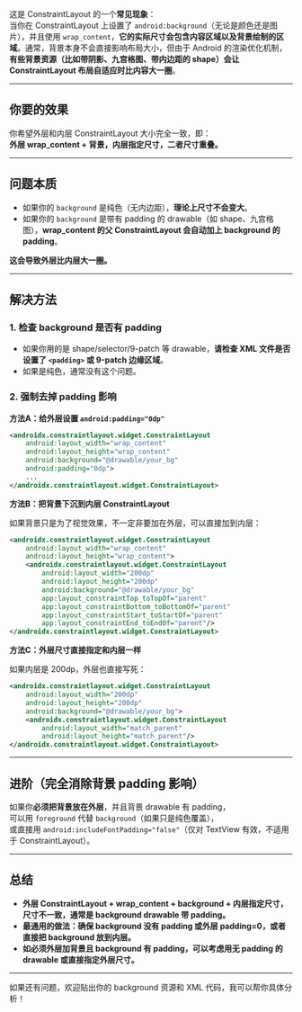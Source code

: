 这是 ConstraintLayout 的一个**常见现象**：  
当你在 ConstraintLayout 上设置了 `android:background`（无论是颜色还是图片），并且使用 `wrap_content`，**它的实际尺寸会包含内容区域以及背景绘制的区域**。通常，背景本身不会直接影响布局大小，但由于 Android 的渲染优化机制，**有些背景资源（比如带阴影、九宫格图、带内边距的 shape）会让 ConstraintLayout 布局自适应时比内容大一圈**。

---

## 你要的效果

你希望外层和内层 ConstraintLayout 大小完全一致，即：  
**外层 wrap_content + 背景，内层指定尺寸，二者尺寸重叠。**

---

## 问题本质

- 如果你的 `background` 是纯色（无内边距），**理论上尺寸不会变大**。
- 如果你的 `background` 是带有 padding 的 drawable（如 shape、九宫格图），**wrap_content 的父 ConstraintLayout 会自动加上 background 的 padding**。

**这会导致外层比内层大一圈。**

---

## 解决方法

### 1. 检查 background 是否有 padding

- 如果你用的是 shape/selector/9-patch 等 drawable，**请检查 XML 文件是否设置了 `<padding>` 或 9-patch 边缘区域**。
- 如果是纯色，通常没有这个问题。

### 2. 强制去掉 padding 影响

**方法A：给外层设置 `android:padding="0dp"`**

```xml
<androidx.constraintlayout.widget.ConstraintLayout
    android:layout_width="wrap_content"
    android:layout_height="wrap_content"
    android:background="@drawable/your_bg"
    android:padding="0dp">
    ...
</androidx.constraintlayout.widget.ConstraintLayout>
```

**方法B：把背景下沉到内层 ConstraintLayout**

如果背景只是为了视觉效果，不一定非要加在外层，可以直接加到内层：

```xml
<androidx.constraintlayout.widget.ConstraintLayout
    android:layout_width="wrap_content"
    android:layout_height="wrap_content">
    <androidx.constraintlayout.widget.ConstraintLayout
        android:layout_width="200dp"
        android:layout_height="200dp"
        android:background="@drawable/your_bg"
        app:layout_constraintTop_toTopOf="parent"
        app:layout_constraintBottom_toBottomOf="parent"
        app:layout_constraintStart_toStartOf="parent"
        app:layout_constraintEnd_toEndOf="parent"/>
</androidx.constraintlayout.widget.ConstraintLayout>
```

**方法C：外层尺寸直接指定和内层一样**

如果内层是 200dp，外层也直接写死：

```xml
<androidx.constraintlayout.widget.ConstraintLayout
    android:layout_width="200dp"
    android:layout_height="200dp"
    android:background="@drawable/your_bg">
    <androidx.constraintlayout.widget.ConstraintLayout
        android:layout_width="match_parent"
        android:layout_height="match_parent"/>
</androidx.constraintlayout.widget.ConstraintLayout>
```

---

## 进阶（完全消除背景 padding 影响）

如果你**必须把背景放在外层**，并且背景 drawable 有 padding，  
可以用 `foreground` 代替 `background`（如果只是纯色覆盖），  
或直接用 `android:includeFontPadding="false"`（仅对 TextView 有效，不适用于 ConstraintLayout）。

---

## 总结

- **外层 ConstraintLayout + wrap_content + background + 内层指定尺寸，尺寸不一致，通常是 background drawable 带 padding。**
- **最通用的做法：确保 background 没有 padding 或外层 padding=0，或者直接把 background 放到内层。**
- **如必须外层加背景且 background 有 padding，可以考虑用无 padding 的 drawable 或直接指定外层尺寸。**

---

如果还有问题，欢迎贴出你的 background 资源和 XML 代码，我可以帮你具体分析！